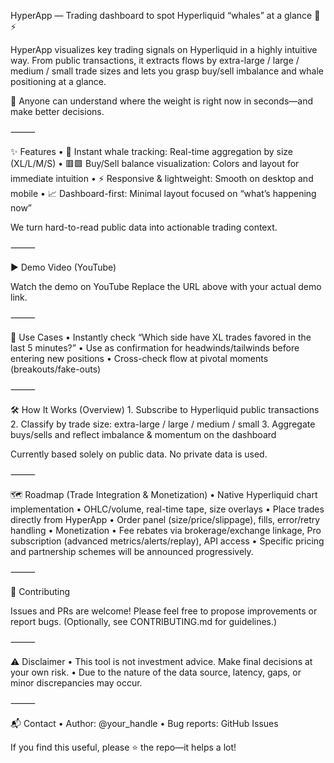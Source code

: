 HyperApp — Trading dashboard to spot Hyperliquid “whales” at a glance 🐳⚡

HyperApp visualizes key trading signals on Hyperliquid in a highly intuitive way.
From public transactions, it extracts flows by extra-large / large / medium / small trade sizes and lets you grasp buy/sell imbalance and whale positioning at a glance.

🧭 Anyone can understand where the weight is right now in seconds—and make better decisions.

⸻

✨ Features
	•	🐳 Instant whale tracking: Real-time aggregation by size (XL/L/M/S)
	•	🟥🟩 Buy/Sell balance visualization: Colors and layout for immediate intuition
	•	⚡ Responsive & lightweight: Smooth on desktop and mobile
	•	📈 Dashboard-first: Minimal layout focused on “what’s happening now”

We turn hard-to-read public data into actionable trading context.

⸻

▶️ Demo Video (YouTube)

Watch the demo on YouTube
Replace the URL above with your actual demo link.

⸻

🧪 Use Cases
	•	Instantly check “Which side have XL trades favored in the last 5 minutes?”
	•	Use as confirmation for headwinds/tailwinds before entering new positions
	•	Cross-check flow at pivotal moments (breakouts/fake-outs)

⸻

🛠 How It Works (Overview)
	1.	Subscribe to Hyperliquid public transactions
	2.	Classify by trade size: extra-large / large / medium / small
	3.	Aggregate buys/sells and reflect imbalance & momentum on the dashboard

Currently based solely on public data. No private data is used.

⸻

🗺 Roadmap (Trade Integration & Monetization)
	•	Native Hyperliquid chart implementation
	•	OHLC/volume, real-time tape, size overlays
	•	Place trades directly from HyperApp
	•	Order panel (size/price/slippage), fills, error/retry handling
	•	Monetization
	•	Fee rebates via brokerage/exchange linkage, Pro subscription (advanced metrics/alerts/replay), API access
	•	Specific pricing and partnership schemes will be announced progressively.

⸻

🙌 Contributing

Issues and PRs are welcome! Please feel free to propose improvements or report bugs.
(Optionally, see CONTRIBUTING.md for guidelines.)

⸻

⚠️ Disclaimer
	•	This tool is not investment advice. Make final decisions at your own risk.
	•	Due to the nature of the data source, latency, gaps, or minor discrepancies may occur.

⸻

📬 Contact
	•	Author: @your_handle
	•	Bug reports: GitHub Issues

If you find this useful, please ⭐️ the repo—it helps a lot!
